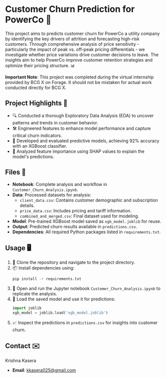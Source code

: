 # Customer Churn Prediction for PowerCo 🚀

This project aims to  predicts customer churn for PowerCo a utility company by identifying the key drivers of attrition and forecasting high-risk customers. Through comprehensive analysis of price sensitivity - particularly the impact of peak vs. off-peak pricing differentials - we investigate whether price variations drive customer decisions to leave. The insights aim to help PowerCo improve customer retention strategies and optimize their pricing structure. 📊

**Important Note**: This project was completed during the virtual internship provided by BCG X on Forage. It should not be mistaken for actual work conducted directly for BCG X.

## Project Highlights 🌟
- 🔍 Conducted a thorough Exploratory Data Analysis (EDA) to uncover patterns and trends in customer behavior.
- 🛠️ Engineered features to enhance model performance and capture critical churn indicators.
- 🤖 Developed and evaluated predictive models, achieving 92% accuracy with an XGBoost classifier.
- 🧠 Analyzed feature importance using SHAP values to explain the model's predictions.

## Files 📂
- **Notebook**: Complete analysis and workflow in `Customer_Churn_Analysis.ipynb`.
- **Data**: Processed datasets for analysis:
  - `client_data.csv`: Contains customer demographic and subscription details.
  - `price_data.csv`: Includes pricing and tariff information.
  - `combined_and_merged.csv`: Final dataset used for modeling.
- **Model**: Pre-trained XGBoost model saved as `xgb_model.joblib` for reuse.
- **Output**: Predicted churn results available in `predictions.csv`.
- **Dependencies**: All required Python packages listed in `requirements.txt`.

## Usage 🖥️
1. 🔗 Clone the repository and navigate to the project directory.
2. 📦 Install dependencies using:
   ```bash
   pip install -r requirements.txt
   ```
3. 📓 Open and run the Jupyter notebook `Customer_Churn_Analysis.ipynb` to replicate the analysis.
4. 📁 Load the saved model and use it for predictions:
   ```python
   import joblib
   xgb_model = joblib.load('xgb_model.joblib')
   ```
5. 📈 Inspect the predictions in `predictions.csv` for insights into customer churn.

## Contact ✉️
Krishna Kasera
- **Email**: kkasera025@gmail.com
